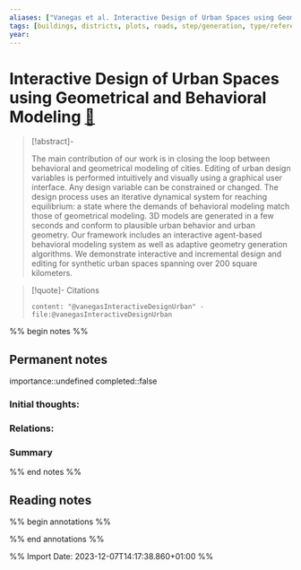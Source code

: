 ```yaml
---
aliases: ["Vanegas et al. Interactive Design of Urban Spaces using Geometrical and Behavioral Modeling"]
tags: [buildings, districts, plots, roads, step/generation, type/reference]
year: 
---
```

# Interactive Design of Urban Spaces using Geometrical and Behavioral Modeling [📖](zotero://select/library/items/MBHIP49G)

> [!abstract]-
> 
> The main contribution of our work is in closing the loop between behavioral and geometrical modeling of cities. Editing of urban design variables is performed intuitively and visually using a graphical user interface. Any design variable can be constrained or changed. The design process uses an iterative dynamical system for reaching equilibrium: a state where the demands of behavioral modeling match those of geometrical modeling. 3D models are generated in a few seconds and conform to plausible urban behavior and urban geometry. Our framework includes an interactive agent-based behavioral modeling system as well as adaptive geometry generation algorithms. We demonstrate interactive and incremental design and editing for synthetic urban spaces spanning over 200 square kilometers.
> 

> [!quote]- Citations
> 
> ```query
> content: "@vanegasInteractiveDesignUrban" -file:@vanegasInteractiveDesignUrban
> ```

%% begin notes %%
## Permanent notes
importance::undefined
completed::false
### Initial thoughts:


### Relations:


### Summary


%% end notes %%
## Reading notes
%% begin annotations %%

%% end annotations %%



%% Import Date: 2023-12-07T14:17:38.860+01:00 %%
